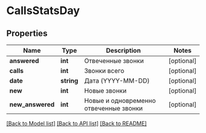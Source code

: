 # CallsStatsDay

## Properties
Name | Type | Description | Notes
------------ | ------------- | ------------- | -------------
**answered** | **int** | Отвеченные звонки | [optional] 
**calls** | **int** | Звонки всего | [optional] 
**date** | **string** | Дата (YYYY-MM-DD) | [optional] 
**new** | **int** | Новые звонки | [optional] 
**new_answered** | **int** | Новые и одновременно отвеченные звонки | [optional] 

[[Back to Model list]](../../README.md#documentation-for-models) [[Back to API list]](../../README.md#documentation-for-api-endpoints) [[Back to README]](../../README.md)

